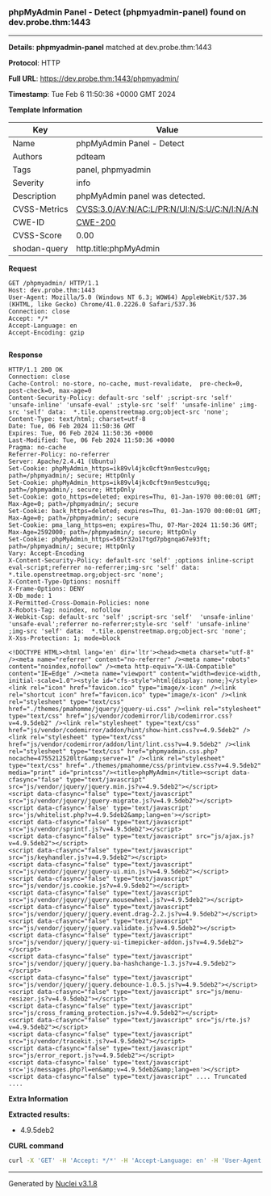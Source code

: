 ### phpMyAdmin Panel - Detect (phpmyadmin-panel) found on dev.probe.thm:1443

----
**Details**: **phpmyadmin-panel** matched at dev.probe.thm:1443

**Protocol**: HTTP

**Full URL**: https://dev.probe.thm:1443/phpmyadmin/

**Timestamp**: Tue Feb 6 11:50:36 +0000 GMT 2024

**Template Information**

| Key | Value |
| --- | --- |
| Name | phpMyAdmin Panel - Detect |
| Authors | pdteam |
| Tags | panel, phpmyadmin |
| Severity | info |
| Description | phpMyAdmin panel was detected. |
| CVSS-Metrics | [CVSS:3.0/AV:N/AC:L/PR:N/UI:N/S:U/C:N/I:N/A:N](https://www.first.org/cvss/calculator/3.0#CVSS:3.0/AV:N/AC:L/PR:N/UI:N/S:U/C:N/I:N/A:N) |
| CWE-ID | [CWE-200](https://cwe.mitre.org/data/definitions/200.html) |
| CVSS-Score | 0.00 |
| shodan-query | http.title:phpMyAdmin |

**Request**
```http
GET /phpmyadmin/ HTTP/1.1
Host: dev.probe.thm:1443
User-Agent: Mozilla/5.0 (Windows NT 6.3; WOW64) AppleWebKit/537.36 (KHTML, like Gecko) Chrome/41.0.2226.0 Safari/537.36
Connection: close
Accept: */*
Accept-Language: en
Accept-Encoding: gzip


```

**Response**
```http
HTTP/1.1 200 OK
Connection: close
Cache-Control: no-store, no-cache, must-revalidate,  pre-check=0, post-check=0, max-age=0
Content-Security-Policy: default-src 'self' ;script-src 'self' 'unsafe-inline' 'unsafe-eval' ;style-src 'self' 'unsafe-inline' ;img-src 'self' data:  *.tile.openstreetmap.org;object-src 'none';
Content-Type: text/html; charset=utf-8
Date: Tue, 06 Feb 2024 11:50:36 GMT
Expires: Tue, 06 Feb 2024 11:50:36 +0000
Last-Modified: Tue, 06 Feb 2024 11:50:36 +0000
Pragma: no-cache
Referrer-Policy: no-referrer
Server: Apache/2.4.41 (Ubuntu)
Set-Cookie: phpMyAdmin_https=ik89vl4jkc0cft9nn9estcu9gq; path=/phpmyadmin/; secure; HttpOnly
Set-Cookie: phpMyAdmin_https=ik89vl4jkc0cft9nn9estcu9gq; path=/phpmyadmin/; secure; HttpOnly
Set-Cookie: goto_https=deleted; expires=Thu, 01-Jan-1970 00:00:01 GMT; Max-Age=0; path=/phpmyadmin/; secure
Set-Cookie: back_https=deleted; expires=Thu, 01-Jan-1970 00:00:01 GMT; Max-Age=0; path=/phpmyadmin/; secure
Set-Cookie: pma_lang_https=en; expires=Thu, 07-Mar-2024 11:50:36 GMT; Max-Age=2592000; path=/phpmyadmin/; secure; HttpOnly
Set-Cookie: phpMyAdmin_https=505r32o17tgd7pbgnqa67e93ft; path=/phpmyadmin/; secure; HttpOnly
Vary: Accept-Encoding
X-Content-Security-Policy: default-src 'self' ;options inline-script eval-script;referrer no-referrer;img-src 'self' data:  *.tile.openstreetmap.org;object-src 'none';
X-Content-Type-Options: nosniff
X-Frame-Options: DENY
X-Ob_mode: 1
X-Permitted-Cross-Domain-Policies: none
X-Robots-Tag: noindex, nofollow
X-Webkit-Csp: default-src 'self' ;script-src 'self'  'unsafe-inline' 'unsafe-eval';referrer no-referrer;style-src 'self' 'unsafe-inline' ;img-src 'self' data:  *.tile.openstreetmap.org;object-src 'none';
X-Xss-Protection: 1; mode=block

<!DOCTYPE HTML><html lang='en' dir='ltr'><head><meta charset="utf-8" /><meta name="referrer" content="no-referrer" /><meta name="robots" content="noindex,nofollow" /><meta http-equiv="X-UA-Compatible" content="IE=Edge" /><meta name="viewport" content="width=device-width, initial-scale=1.0"><style id="cfs-style">html{display: none;}</style><link rel="icon" href="favicon.ico" type="image/x-icon" /><link rel="shortcut icon" href="favicon.ico" type="image/x-icon" /><link rel="stylesheet" type="text/css" href="./themes/pmahomme/jquery/jquery-ui.css" /><link rel="stylesheet" type="text/css" href="js/vendor/codemirror/lib/codemirror.css?v=4.9.5deb2" /><link rel="stylesheet" type="text/css" href="js/vendor/codemirror/addon/hint/show-hint.css?v=4.9.5deb2" /><link rel="stylesheet" type="text/css" href="js/vendor/codemirror/addon/lint/lint.css?v=4.9.5deb2" /><link rel="stylesheet" type="text/css" href="phpmyadmin.css.php?nocache=4755212520ltr&amp;server=1" /><link rel="stylesheet" type="text/css" href="./themes/pmahomme/css/printview.css?v=4.9.5deb2" media="print" id="printcss"/><title>phpMyAdmin</title><script data-cfasync="false" type="text/javascript" src="js/vendor/jquery/jquery.min.js?v=4.9.5deb2"></script>
<script data-cfasync="false" type="text/javascript" src="js/vendor/jquery/jquery-migrate.js?v=4.9.5deb2"></script>
<script data-cfasync='false' type='text/javascript' src='js/whitelist.php?v=4.9.5deb2&amp;lang=en'></script>
<script data-cfasync="false" type="text/javascript" src="js/vendor/sprintf.js?v=4.9.5deb2"></script>
<script data-cfasync="false" type="text/javascript" src="js/ajax.js?v=4.9.5deb2"></script>
<script data-cfasync="false" type="text/javascript" src="js/keyhandler.js?v=4.9.5deb2"></script>
<script data-cfasync="false" type="text/javascript" src="js/vendor/jquery/jquery-ui.min.js?v=4.9.5deb2"></script>
<script data-cfasync="false" type="text/javascript" src="js/vendor/js.cookie.js?v=4.9.5deb2"></script>
<script data-cfasync="false" type="text/javascript" src="js/vendor/jquery/jquery.mousewheel.js?v=4.9.5deb2"></script>
<script data-cfasync="false" type="text/javascript" src="js/vendor/jquery/jquery.event.drag-2.2.js?v=4.9.5deb2"></script>
<script data-cfasync="false" type="text/javascript" src="js/vendor/jquery/jquery.validate.js?v=4.9.5deb2"></script>
<script data-cfasync="false" type="text/javascript" src="js/vendor/jquery/jquery-ui-timepicker-addon.js?v=4.9.5deb2"></script>
<script data-cfasync="false" type="text/javascript" src="js/vendor/jquery/jquery.ba-hashchange-1.3.js?v=4.9.5deb2"></script>
<script data-cfasync="false" type="text/javascript" src="js/vendor/jquery/jquery.debounce-1.0.5.js?v=4.9.5deb2"></script>
<script data-cfasync="false" type="text/javascript" src="js/menu-resizer.js?v=4.9.5deb2"></script>
<script data-cfasync="false" type="text/javascript" src="js/cross_framing_protection.js?v=4.9.5deb2"></script>
<script data-cfasync="false" type="text/javascript" src="js/rte.js?v=4.9.5deb2"></script>
<script data-cfasync="false" type="text/javascript" src="js/vendor/tracekit.js?v=4.9.5deb2"></script>
<script data-cfasync="false" type="text/javascript" src="js/error_report.js?v=4.9.5deb2"></script>
<script data-cfasync='false' type='text/javascript' src='js/messages.php?l=en&amp;v=4.9.5deb2&amp;lang=en'></script>
<script data-cfasync="false" type="text/javascript" .... Truncated ....
```

**Extra Information**

**Extracted results:**

- 4.9.5deb2



**CURL command**
```sh
curl -X 'GET' -H 'Accept: */*' -H 'Accept-Language: en' -H 'User-Agent: Mozilla/5.0 (Windows NT 6.3; WOW64) AppleWebKit/537.36 (KHTML, like Gecko) Chrome/41.0.2226.0 Safari/537.36' 'https://dev.probe.thm:1443/phpmyadmin/'
```

----

Generated by [Nuclei v3.1.8](https://github.com/projectdiscovery/nuclei)